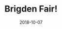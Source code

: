 ---
title: Brigden Fair!
description: A Thanksgiving tradition for many in and around Sarnia.
permalink: /posts/brigden-fair/
date: 2018-10-07
tags:
 - western ontario
 - things to do
---